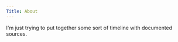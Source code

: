 ```yaml
---
Title: About
---
```


I'm just trying to put together some sort of timeline with documented sources.